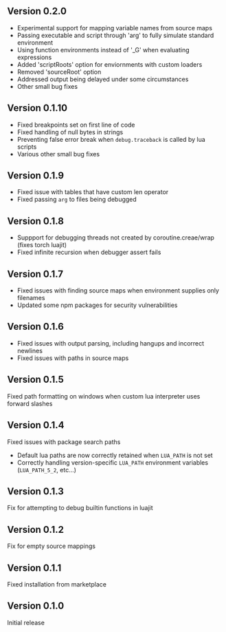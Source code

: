 ## Version 0.2.0
- Experimental support for mapping variable names from source maps
- Passing executable and script through 'arg' to fully simulate standard environment
- Using function environments instead of '_G' when evaluating expressions
- Added 'scriptRoots' option for enviornments with custom loaders
- Removed 'sourceRoot' option
- Addressed output being delayed under some circumstances
- Other small bug fixes

## Version 0.1.10
- Fixed breakpoints set on first line of code
- Fixed handling of null bytes in strings
- Preventing false error break when `debug.traceback` is called by lua scripts
- Various other small bug fixes

## Version 0.1.9
- Fixed issue with tables that have custom len operator
- Fixed passing `arg` to files being debugged

## Version 0.1.8
- Suppport for debugging threads not created by coroutine.creae/wrap (fixes torch luajit)
- Fixed infinite recursion when debugger assert fails

## Version 0.1.7
- Fixed issues with finding source maps when environment supplies only filenames
- Updated some npm packages for security vulnerabilities

## Version 0.1.6
- Fixed issues with output parsing, including hangups and incorrect newlines
- Fixed issues with paths in source maps

## Version 0.1.5
Fixed path formatting on windows when custom lua interpreter uses forward slashes

## Version 0.1.4
Fixed issues with package search paths
- Default lua paths are now correctly retained when `LUA_PATH` is not set
- Correctly handling version-specific `LUA_PATH` environment variables (`LUA_PATH_5_2`, etc...)

## Version 0.1.3
Fix for attempting to debug builtin functions in luajit

## Version 0.1.2
Fix for empty source mappings

## Version 0.1.1
Fixed installation from marketplace

## Version 0.1.0
Initial release
